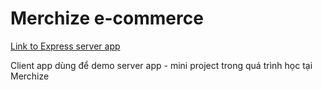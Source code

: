 # Merchize e-commerce

[Link to Express server app](https://github.com/mcdoblivion/Express-REST-API)

Client app dùng để demo server app - mini project trong quá trình học tại Merchize
